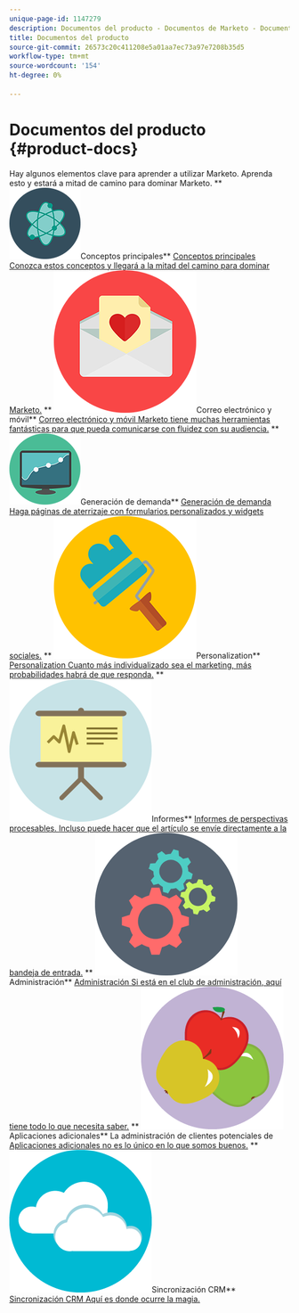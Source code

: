 ```yaml
---
unique-page-id: 1147279
description: Documentos del producto - Documentos de Marketo - Documentación del producto
title: Documentos del producto
source-git-commit: 26573c20c411208e5a01aa7ec73a97e7208b35d5
workflow-type: tm+mt
source-wordcount: '154'
ht-degree: 0%

---
```



# Documentos del producto {#product-docs}

Hay algunos elementos clave para aprender a utilizar Marketo. Aprenda esto y estará a mitad de camino para dominar Marketo.
** ![Conceptos principales](assets/education-science-12.png)Conceptos principales** [Conceptos principales Conozca estos conceptos y llegará a la mitad del camino para dominar Marketo.](product-docs/core-marketo-concepts.md)     ** ![Correo electrónico y móvil](assets/valentine-day-10.png)Correo electrónico y móvil** [Correo electrónico y móvil Marketo tiene muchas herramientas fantásticas para que pueda comunicarse con fluidez con su audiencia.](https://docs.marketo.com/pages/viewpage.action?pageId=557076)     ** ![Generación de demanda](assets/seo-04.png)Generación de demanda** [Generación de demanda Haga páginas de aterrizaje con formularios personalizados y widgets sociales.](product-docs/demand-generation.md)     ** ![Personalization](assets/graphic-design-tools-19.png)Personalization** [Personalization Cuanto más individualizado sea el marketing, más probabilidades habrá de que responda.](product-docs/personalization.md)     ** ![Informes](assets/office-21.png)Informes** [Informes de perspectivas procesables. Incluso puede hacer que el artículo se envíe directamente a la bandeja de entrada.](product-docs/reporting.md)     ** ![Administración](assets/technology-08.png)Administración** [Administración Si está en el club de administración, aquí tiene todo lo que necesita saber.](https://docs.marketo.com/display/DOCS/Administration)     ** ![Aplicaciones adicionales](assets/food-10.png)Aplicaciones adicionales** La administración de clientes potenciales de [Aplicaciones adicionales no es lo único en lo que somos buenos.](product-docs/additional-apps.md)     ** ![Sincronización CRM](assets/seo-33.png)Sincronización CRM** [Sincronización CRM Aquí es donde ocurre la magia.](product-docs/crm-sync.md)
